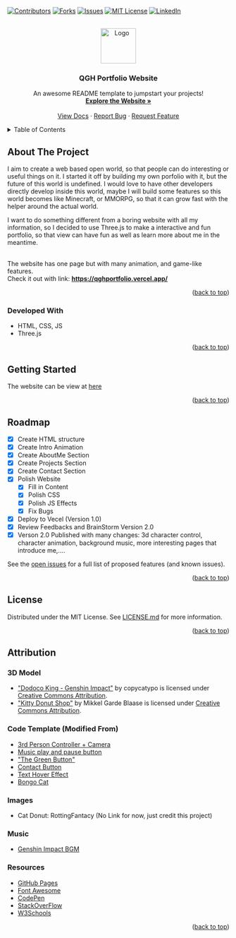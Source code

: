 <!-- Improved compatibility of back to top link: See: https://github.com/othneildrew/Best-README-Template/pull/73 -->

<a name="readme-top"></a>

<!--
*** Thanks for checking out the Best-README-Template. If you have a suggestion
*** that would make this better, please fork the repo and create a pull request
*** or simply open an issue with the tag "enhancement".
*** Don't forget to give the project a star!
*** Thanks again! Now go create something AMAZING! :D
-->

<!-- PROJECT SHIELDS -->
<!--
*** I'm using markdown "reference style" links for readability.
*** Reference links are enclosed in brackets [ ] instead of parentheses ( ).
*** See the bottom of this document for the declaration of the reference variables
*** for contributors-url, forks-url, etc. This is an optional, concise syntax you may use.
*** https://www.markdownguide.org/basic-syntax/#reference-style-links
-->

[![Contributors][contributors-shield]][contributors-url]
[![Forks][forks-shield]][forks-url]
[![Issues][issues-shield]][issues-url]
[![MIT License][license-shield]][license-url]
[![LinkedIn][linkedin-shield]][linkedin-url]

<!-- PROJECT LOGO -->
<br />
<div align="center">
  <a href="https://qghportfolio.vercel.app/">
    <img src="client\assets\imgs\FaceTitle.ico" alt="Logo" width="80" height="80">
  </a>

  <h3 align="center">QGH Portfolio Website</h3>

  <p align="center">
    An awesome README template to jumpstart your projects!
    <br />
    <a href="https://qghportfolio.vercel.app/"><strong>Explore the Website »</strong></a>
    <br />
    <br />
    <a href="https://github.com/QGH11/QGH-Portfolio-Website">View Docs</a>
    ·
    <a href="https://github.com/QGH11/QGH-Portfolio-Website/issues">Report Bug</a>
    ·
    <a href="https://github.com/QGH11/QGH-Portfolio-Website/issues">Request Feature</a>
  </p>
</div>

<!-- TABLE OF CONTENTS -->
<details>
  <summary>Table of Contents</summary>
  <ol>
    <li>
      <a href="#about-the-project">About The Project</a>
      <ul>
        <li><a href="#developed-with">Developed With</a></li>
      </ul>
    </li>
    <li><a href="#roadmap">Roadmap</a></li>
    <li><a href="#license">License</a></li>
    <li><a href="#attribution">Attribution</a></li>
  </ol>
</details>

<!-- ABOUT THE PROJECT -->

## About The Project

I aim to create a web based open world, so that people can do interesting or useful things on it. I started it off by building my own porfolio with it, but the future of this world is undefined. I would love to have other developers directly develop inside this world, maybe I will build some features so this world becomes like Minecraft, or MMORPG, so that it can grow fast with the helper around the actual world.

I want to do something different from a boring website with all my information, so I decided to use Three.js to make a interactive and fun portfolio, so that view can have fun as well as learn more about me in the meantime.

<br />
The website has one page but with many animation, and game-like features.

<br />
Check it out with link: <a href="https://qghportfolio.vercel.app/"><strong>https://qghportfolio.vercel.app/</strong></a>

<p align="right">(<a href="#readme-top">back to top</a>)</p>

### Developed With

- HTML, CSS, JS
- Three.js

<p align="right">(<a href="#readme-top">back to top</a>)</p>

<!-- GETTING STARTED -->

## Getting Started

The website can be view at [here](https://qghportfolio.vercel.app/)

<p align="right">(<a href="#readme-top">back to top</a>)</p>

<!-- ROADMAP -->

## Roadmap

- [x] Create HTML structure
- [x] Create Intro Animation
- [x] Create AboutMe Section
- [x] Create Projects Section
- [x] Create Contact Section
- [x] Polish Website
  - [x] Fill in Content
  - [x] Polish CSS
  - [x] Polish JS Effects
  - [x] Fix Bugs
- [x] Deploy to Vecel (Version 1.0)
- [x] Review Feedbacks and BrainStorm Version 2.0
- [x] Verson 2.0 Published with many changes: 3d character control, character animation, background music, more interesting pages that introduce me,....

See the [open issues](https://github.com/QGH11/QGH-Portfolio-Website/issues) for a full list of proposed features (and known issues).

<p align="right">(<a href="#readme-top">back to top</a>)</p>

<!-- LICENSE -->

## License

Distributed under the MIT License. See [LICENSE.md][license-url] for more information.

<p align="right">(<a href="#readme-top">back to top</a>)</p>

<!-- ACKNOWLEDGMENTS -->

## Attribution

### 3D Model

- ["Dodoco King - Genshin Impact"](https://skfb.ly/ooGx8) by copycatypo is licensed under [Creative Commons Attribution](http://creativecommons.org/licenses/by/4.0/).
- ["Kitty Donut Shop"](https://skfb.ly/oqSyM) by Mikkel Garde Blaase is licensed under [Creative Commons Attribution](http://creativecommons.org/licenses/by/4.0/).

### Code Template (Modified From)

- [3rd Person Controller + Camera](https://github.com/simondevyoutube/ThreeJS_Tutorial_CharacterController)
- [Music play and pause button](https://codepen.io/abikuk/pen/pGzJGy)
- ["The Green Button"](https://codepen.io/seme332/pen/reJOwo)
- [Contact Button](https://codepen.io/FrankieDoodie/pen/dqmKrb)
- [Text Hover Effect](https://codepen.io/team/css-tricks/pen/gOXMLLY)
- [Bongo Cat](https://codepen.io/Sloth_Sonal/pen/JjYWobO)

### Images

- Cat Donut: RottingFantacy (No Link for now, just credit this project)

### Music

- [Genshin Impact BGM](https://downloads.khinsider.com/game-soundtracks/album/genshin-impact-the-wind-and-the-star-traveler-2020)

### Resources

- [GitHub Pages](https://pages.github.com)
- [Font Awesome](https://fontawesome.com)
- [CodePen](https://codepen.io/trending)
- [StackOverFlow](https://stackoverflow.com/)
- [W3Schools](https://www.w3schools.com/)

<p align="right">(<a href="#readme-top">back to top</a>)</p>

<!-- MARKDOWN LINKS & IMAGES -->

[contributors-shield]: https://img.shields.io/github/contributors/othneildrew/Best-README-Template.svg?style=for-the-badge
[contributors-url]: https://github.com/QGH11/QGH-Portfolio-Website/graphs/contributors
[forks-shield]: https://img.shields.io/github/forks/othneildrew/Best-README-Template.svg?style=for-the-badge
[forks-url]: https://github.com/QGH11/QGH-Portfolio-Website/network/members
[issues-shield]: https://img.shields.io/github/issues/othneildrew/Best-README-Template.svg?style=for-the-badge
[issues-url]: https://github.com/QGH11/QGH-Portfolio-Website/issues
[license-shield]: https://img.shields.io/github/license/othneildrew/Best-README-Template.svg?style=for-the-badge
[license-url]: https://github.com/QGH11/QGH-Portfolio-Website/blob/main/LICENSE.md
[linkedin-shield]: https://img.shields.io/badge/-LinkedIn-black.svg?style=for-the-badge&logo=linkedin&colorB=555
[linkedin-url]: https://www.linkedin.com/in/antonio-qiao/
[jquery.com]: https://img.shields.io/badge/jQuery-0769AD?style=for-the-badge&logo=jquery&logoColor=white
[jquery-url]: https://jquery.com
